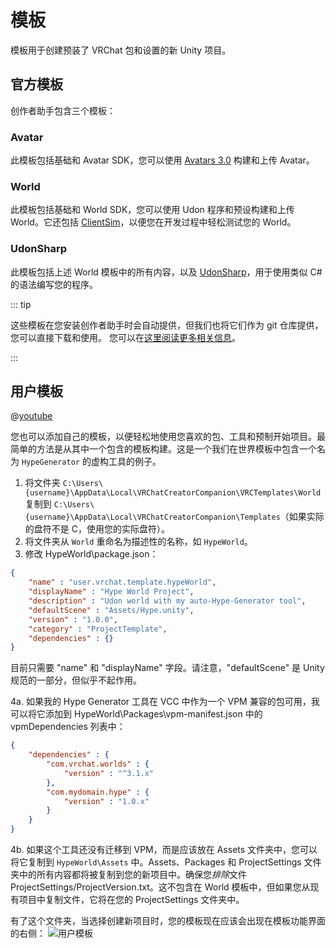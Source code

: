 # 模板
模板用于创建预装了 VRChat 包和设置的新 Unity 项目。

## 官方模板
创作者助手包含三个模板：

### Avatar
此模板包括基础和 Avatar SDK，您可以使用 [Avatars 3.0](https://docs.vrchat.com/docs/avatars-30) 构建和上传 Avatar。

### World
此模板包括基础和 World SDK，您可以使用 Udon 程序和预设构建和上传 World。它还包括 [ClientSim](https://clientsim.docs.vrchat.com/)，以便您在开发过程中轻松测试您的 World。

### UdonSharp
此模板包括上述 World 模板中的所有内容，以及 [UdonSharp](https://github.com/vrchat-community/UdonSharp)，用于使用类似 C# 的语法编写您的程序。

::: tip

这些模板在您安装创作者助手时会自动提供，但我们也将它们作为 git 仓库提供，您可以直接下载和使用。
您可以在[这里阅读更多相关信息](/vcc.docs.vrchat.com/guides/using-project-template-repos)。

:::

## 用户模板

@[youtube](https://www.youtube.com/watch?v=_hK7FIJ1gTU)

您也可以添加自己的模板，以便轻松地使用您喜欢的包、工具和预制开始项目。最简单的方法是从其中一个包含的模板构建。这是一个我们在世界模板中包含一个名为 `HypeGenerator` 的虚构工具的例子。

1. 将文件夹 `C:\Users\{username}\AppData\Local\VRChatCreatorCompanion\VRCTemplates\World` 复制到 `C:\Users\{username}\AppData\Local\VRChatCreatorCompanion\Templates`（如果实际的盘符不是 C，使用您的实际盘符）。
2. 将文件夹从 `World` 重命名为描述性的名称，如 `HypeWorld`。
3. 修改 HypeWorld\package.json：

```json
{
	"name" : "user.vrchat.template.hypeWorld",
	"displayName" : "Hype World Project",
	"description" : "Udon world with my auto-Hype-Generator tool",
	"defaultScene" : "Assets/Hype.unity",
	"version" : "1.0.0",
	"category" : "ProjectTemplate",
	"dependencies" : {}
}
```
目前只需要 "name" 和 "displayName" 字段。请注意，"defaultScene" 是 Unity 规范的一部分，但似乎不起作用。

4a. 如果我的 Hype Generator 工具在 VCC 中作为一个 VPM 兼容的包可用，我可以将它添加到 HypeWorld\Packages\vpm-manifest.json 中的 vpmDependencies 列表中：
```json
{
	"dependencies" : {
		"com.vrchat.worlds" : {
			"version" : "^3.1.x"
		},
		"com.mydomain.hype" : {
			"version" : "1.0.x"
		}
	}
}
```
4b. 如果这个工具还没有迁移到 VPM，而是应该放在 Assets 文件夹中，您可以将它复制到 `HypeWorld\Assets` 中。Assets、Packages 和 ProjectSettings 文件夹中的所有内容都将被复制到您的新项目中。确保您*排除*文件 ProjectSettings/ProjectVersion.txt。这不包含在 World 模板中，但如果您从现有项目中复制文件，它将在您的 ProjectSettings 文件夹中。

有了这个文件夹，当选择创建新项目时，您的模板现在应该会出现在模板功能界面的右侧：
![用户模板](/vcc.docs.vrchat.com/images/user-templates.png)
